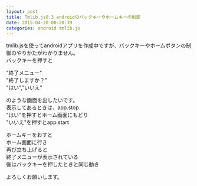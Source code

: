 ```yaml
---
layout: post
title: Tmlib.js0.3 androidのバックキーやホームキーの制御
date: 2015-04-20 00:20:39
categories: android tmlib.js
---
```

<p>tmlib.jsを使ってandroidアプリを作成中ですが、バックキーやホームボタンの制御のやりかたがわかりません。<br>
バックキーを押すと</p>

<p>"終了メニュー"<br>
"終了しますか？"<br>
"はい","いいえ"</p>

<p>のような画面を出したいです。<br>
表示してあるときは、app.stop<br>
"はい"を押すとホーム画面にもどり<br>
"いいえ"を押すとapp.start</p>

<p>ホームキーをおすと<br>
ホーム画面に行き<br>
再び立ち上げると<br>
終了メニューが表示されている<br>
後はバックキーを押したときと同じ動き</p>

<p>よろしくお願いします。</p>
